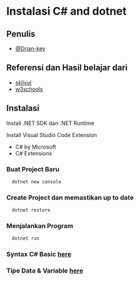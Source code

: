 # Instalasi C# and dotnet

## Penulis

- [@Drian-key](https://www.github.com/Drian-key)

## Referensi dan Hasil belajar dari

- [skilvul](https://skilvul.com/courses/csharp-dasar)
- [w3schools](https://www.w3schools.com/cs)

## Instalasi

Install .NET SDK dan .NET Runtime

Install Visual Studio Code Extension

- C# by Microsoft
- C# Extensions

### Buat Project Baru

```bash
  dotnet new console
```

### Create Project dan memastikan up to date

```bash
  dotnet restore
```

### Menjalankan Program

```bash
  dotnet run
```

### Syntax C# Basic [here](https://github.com/Drian-key/learn-csharp-dotnet/blob/main/basic-syntax/readme.md)

### Tipe Data & Variable [here](https://github.com/Drian-key/learn-csharp-dotnet/blob/main/tipe-data-&-variable/readme.md)
